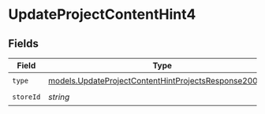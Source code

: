 # UpdateProjectContentHint4


## Fields

| Field                                                                                                                  | Type                                                                                                                   | Required                                                                                                               | Description                                                                                                            |
| ---------------------------------------------------------------------------------------------------------------------- | ---------------------------------------------------------------------------------------------------------------------- | ---------------------------------------------------------------------------------------------------------------------- | ---------------------------------------------------------------------------------------------------------------------- |
| `type`                                                                                                                 | [models.UpdateProjectContentHintProjectsResponse200Type](../models/updateprojectcontenthintprojectsresponse200type.md) | :heavy_check_mark:                                                                                                     | N/A                                                                                                                    |
| `storeId`                                                                                                              | *string*                                                                                                               | :heavy_check_mark:                                                                                                     | N/A                                                                                                                    |
